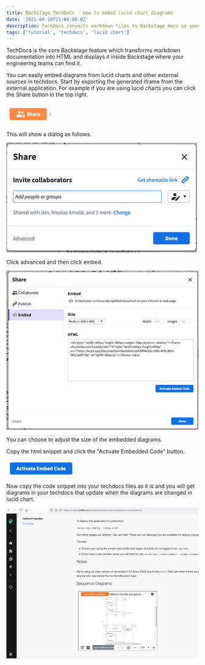 ```yaml
---
title: Backstage TechDocs - How to embed lucid chart diagrams
date: '2021-04-18T21:00:00.0Z'
description: TechDocs converts markdown files to Backstage docs so your engineering teams can find them and it is very useful. But how do we embed diagrams from lucid chart.
tags: ['tutorial', 'techdocs', 'lucid chart']
---
```


TechDocs is the core Backstage feature which transforms markdown documentation into HTML and displays it inside Backstage where your engineering teams can find it.

You can easily embed diagrams from lucid charts and other external sources in techdocs. Start by exporting the generated iframe from the external application. For example if you are using lucid charts you can click the Share button in the top right.

![button.png](button.png)

This will show a dialog as follows.

![dialog.png](dialog.png)

Click advanced and then click embed.

![embed-dialog.png](embed-dialog.png)

You can choose to adjust the size of the embedded diagrams.

Copy the html snippet and click the "Activate Embedded Code" button.

![embed-code-button.png](embed-code-button.png)

Now copy the code snippet into your techdocs files as it is and you will get diagrams in your techdocs that update when the diagrams are changed in lucid chart.

![embedded-diagram-in-techdocs.png](embedded-diagram-in-techdocs.png)
